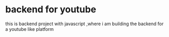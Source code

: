 # backend for youtube
this is backend project with javascript ,where i am building the backend for a youtube like platform